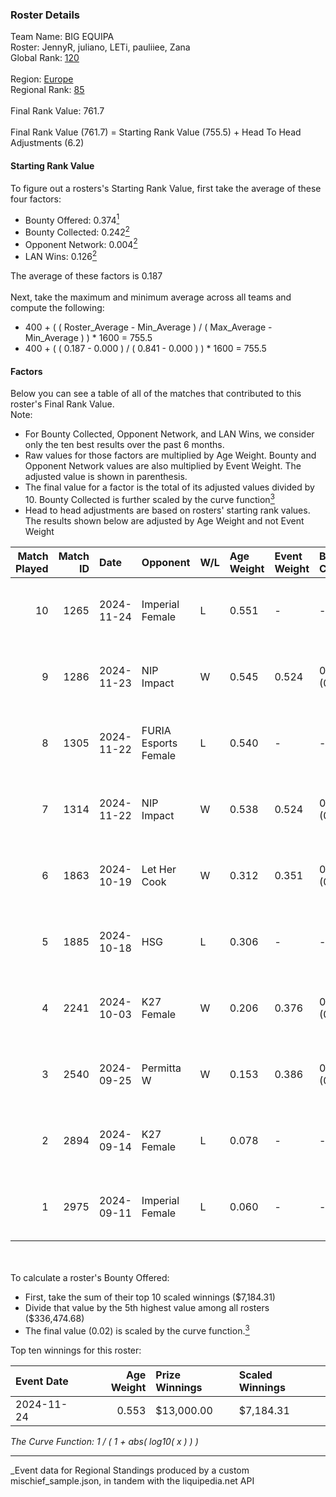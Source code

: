 ### Roster Details<br />
Team Name: BIG EQUIPA<br />
Roster: JennyR, juliano, LETi, pauliiee, Zana<br />
Global Rank: [120](../../standings_global_2025_03_01.md)<br />
<br />
Region: [Europe]( ../../standings_europe_2025_03_01.md)<br />
Regional Rank: [85]( ../../standings_europe_2025_03_01.md)<br />
<br />
Final Rank Value:  761.7<br />
<br />
Final Rank Value (761.7) = Starting Rank Value (755.5) + Head To Head Adjustments (6.2)<br />

#### Starting Rank Value<br />
To figure out a rosters's Starting Rank Value, first take the average of these four factors:<br />
- Bounty Offered: 0.374[<sup>1</sup>](#table2)
- Bounty Collected: 0.242[<sup>2</sup>](#table1)
- Opponent Network: 0.004[<sup>2</sup>](#table1)
- LAN Wins: 0.126[<sup>2</sup>](#table1)

The average of these factors is 0.187<br />
<br />
Next, take the maximum and minimum average across all teams and compute the following:<br />
- 400 + ( ( Roster_Average - Min_Average ) / ( Max_Average - Min_Average ) ) * 1600 = 755.5
- 400 + ( ( 0.187 - 0.000 ) / ( 0.841 - 0.000 ) ) * 1600 = 755.5


#### Factors<br />
Below you can see a table of all of the matches that contributed to this roster's Final Rank Value.<br />
Note:<br />

- For Bounty Collected, Opponent Network, and LAN Wins, we consider only the ten best results over the past 6 months.
- Raw values for those factors are multiplied by Age Weight. Bounty and Opponent Network values are also multiplied by Event Weight. The adjusted value is shown in parenthesis.
- The final value for a factor is the total of its adjusted values divided by 10. Bounty Collected is further scaled by the curve function[<sup>3</sup>](#curveFunction)
- Head to head adjustments are based on rosters' starting rank values. The results shown below are adjusted by Age Weight and not Event Weight
<span id="table1"></span><br />


| Match Played | Match ID | Date       | Opponent             | W/L | Age Weight | Event Weight | Bounty Collected | Opponent Network | LAN Wins  | H2H Adj. | Roster                                |
| -: | -: | :- | :- | :- | :- | :- | :- | :- | :- | -: | :- |
|           10 |     1265 | 2024-11-24 | Imperial Female      | L   | 0.551      | -            | -                | -                | -         |    -3.40 | JennyR, juliano, LETi, pauliiee, Zana |
|            9 |     1286 | 2024-11-23 | NIP Impact           | W   | 0.545      | 0.524        | 0.011 (0.003)    | 0.060 (0.017)    | 1 (0.545) |     7.07 | JennyR, juliano, LETi, pauliiee, Zana |
|            8 |     1305 | 2024-11-22 | FURIA Esports Female | L   | 0.540      | -            | -                | -                | -         |    -3.35 | JennyR, juliano, LETi, pauliiee, Zana |
|            7 |     1314 | 2024-11-22 | NIP Impact           | W   | 0.538      | 0.524        | 0.011 (0.003)    | 0.060 (0.017)    | 1 (0.538) |     7.05 | JennyR, juliano, LETi, pauliiee, Zana |
|            6 |     1863 | 2024-10-19 | Let Her Cook         | W   | 0.312      | 0.351        | 0.002 (0.000)    | 0.031 (0.003)    | 0 (0.000) |     3.29 | JennyR, juliano, LETi, pauliiee, Zana |
|            5 |     1885 | 2024-10-18 | HSG                  | L   | 0.306      | -            | -                | -                | -         |    -6.48 | JennyR, juliano, LETi, pauliiee, Zana |
|            4 |     2241 | 2024-10-03 | K27 Female           | W   | 0.206      | 0.376        | 0.007 (0.001)    | 0.052 (0.004)    | 0 (0.000) |     2.41 | JennyR, juliano, LETi, pauliiee, Zana |
|            3 |     2540 | 2024-09-25 | Permitta W           | W   | 0.153      | 0.386        | 0.003 (0.000)    | 0.042 (0.002)    | 0 (0.000) |     1.56 | JennyR, juliano, LETi, pauliiee, Zana |
|            2 |     2894 | 2024-09-14 | K27 Female           | L   | 0.078      | -            | -                | -                | -         |    -1.55 | JennyR, juliano, LETi, pauliiee, Zana |
|            1 |     2975 | 2024-09-11 | Imperial Female      | L   | 0.060      | -            | -                | -                | -         |    -0.37 | JennyR, juliano, LETi, pauliiee, Zana |

<br />
<span id="table2"></span><br />
To calculate a roster's Bounty Offered:<br />

- First, take the sum of their top 10 scaled winnings ($7,184.31)
- Divide that value by the 5th highest value among all rosters ($336,474.68)
- The final value (0.02) is scaled by the curve function.[<sup>3</sup>](#curveFunction)

Top ten winnings for this roster:<br />

| Event Date | Age Weight | Prize Winnings | Scaled Winnings |
| :- | -: | :- | :- |
| 2024-11-24 |      0.553 | $13,000.00     | $7,184.31       |


<span id="curveFunction"></span>_The Curve Function: 1 / ( 1 + abs( log10( x ) ) )_<br />

---
_Event data for Regional Standings produced by a custom mischief_sample.json, in tandem with the liquipedia.net API<br />
